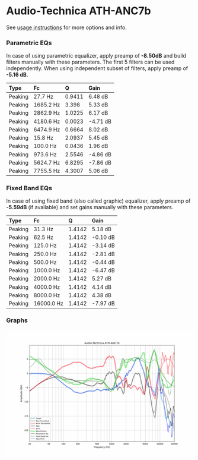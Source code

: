 # Audio-Technica ATH-ANC7b
See [usage instructions](https://github.com/jaakkopasanen/AutoEq#usage) for more options and info.

### Parametric EQs
In case of using parametric equalizer, apply preamp of **-8.50dB** and build filters manually
with these parameters. The first 5 filters can be used independently.
When using independent subset of filters, apply preamp of **-5.16 dB**.

| Type    | Fc        |      Q | Gain     |
|:--------|:----------|:-------|:---------|
| Peaking | 27.7 Hz   | 0.9411 | 6.48 dB  |
| Peaking | 1685.2 Hz | 3.398  | 5.33 dB  |
| Peaking | 2862.9 Hz | 1.0225 | 6.17 dB  |
| Peaking | 4180.6 Hz | 0.0023 | -4.71 dB |
| Peaking | 6474.9 Hz | 0.6664 | 8.02 dB  |
| Peaking | 15.8 Hz   | 2.0937 | 5.45 dB  |
| Peaking | 100.0 Hz  | 0.0436 | 1.96 dB  |
| Peaking | 973.6 Hz  | 2.5546 | -4.86 dB |
| Peaking | 5624.7 Hz | 6.8295 | -7.86 dB |
| Peaking | 7755.5 Hz | 4.3007 | 5.06 dB  |

### Fixed Band EQs
In case of using fixed band (also called graphic) equalizer, apply preamp of **-5.59dB**
(if available) and set gains manually with these parameters.

| Type    | Fc         |      Q | Gain     |
|:--------|:-----------|:-------|:---------|
| Peaking | 31.3 Hz    | 1.4142 | 5.18 dB  |
| Peaking | 62.5 Hz    | 1.4142 | -0.10 dB |
| Peaking | 125.0 Hz   | 1.4142 | -3.14 dB |
| Peaking | 250.0 Hz   | 1.4142 | -2.81 dB |
| Peaking | 500.0 Hz   | 1.4142 | -0.44 dB |
| Peaking | 1000.0 Hz  | 1.4142 | -6.47 dB |
| Peaking | 2000.0 Hz  | 1.4142 | 5.27 dB  |
| Peaking | 4000.0 Hz  | 1.4142 | 4.14 dB  |
| Peaking | 8000.0 Hz  | 1.4142 | 4.38 dB  |
| Peaking | 16000.0 Hz | 1.4142 | -7.97 dB |

### Graphs
![](./Audio-Technica%20ATH-ANC7b.png)